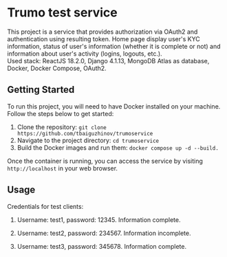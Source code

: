 # Trumo test service

This project is a service that provides authorization via OAuth2 and authentication using resulting token. Home page display user's KYC information, status of user's information (whether it is complete or not) and information about user's activity (logins, logouts, etc.).  
Used stack: ReactJS 18.2.0, Django 4.1.13, MongoDB Atlas as database, Docker, Docker Compose, OAuth2.

## Getting Started

To run this project, you will need to have Docker installed on your machine. Follow the steps below to get started:

1. Clone the repository: `git clone https://github.com/tbaiguzhinov/trumoservice`
2. Navigate to the project directory: `cd trumoservice`
3. Build the Docker images and run them: `docker compose up -d --build.`

Once the container is running, you can access the service by visiting `http://localhost` in your web browser.

## Usage

Credentials for test clients:

1. Username: test1, password: 12345. Information complete.

2. Username: test2, password: 234567. Information incomplete.

3. Username: test3, password: 345678. Information complete.
